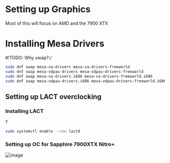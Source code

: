 # Setting up Graphics

Most of this will focus on AMD and the 7900 XTX


# Installing Mesa Drivers

#!TODO: Why swap?:/

```bash
sudo dnf swap mesa-va-drivers mesa-va-drivers-freeworld
sudo dnf swap mesa-vdpau-drivers mesa-vdpau-drivers-freeworld
sudo dnf swap mesa-va-drivers.i686 mesa-va-drivers-freeworld.i686
sudo dnf swap mesa-vdpau-drivers.i686 mesa-vdpau-drivers-freeworld.i686
```

## Setting up LACT overclocking

### Installing LACT

?

```bash
sudo systemctl enable --now lactd
```

### Setting up OC for Sapphire 7900XTX Nitro+

![image](https://github.com/user-attachments/assets/765ce601-42ea-4d7e-842d-915bf9facaf2)
